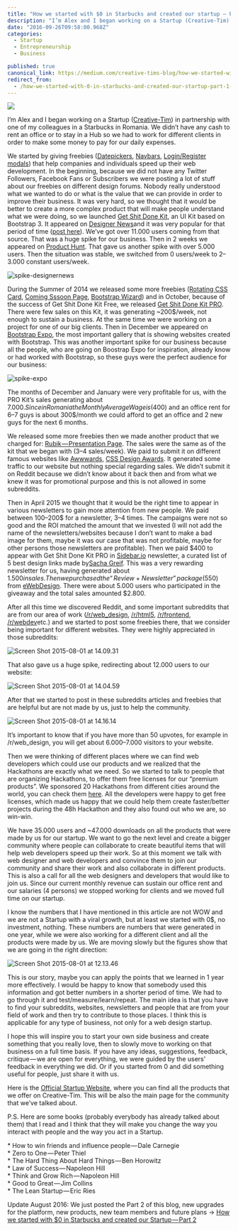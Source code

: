 ```yaml
---
title: "How we started with $0 in Starbucks and created our startup — Part 1"
description: "I’m Alex and I began working on a Startup (Creative-Tim) in partnership with one of my colleagues in a Starbucks in Romania. We didn’t have any cash to rent an office or to stay in a Hub so we had to…"
date: "2016-09-26T09:58:00.968Z"
categories: 
  - Startup
  - Entrepreneurship
  - Business

published: true
canonical_link: https://medium.com/creative-tims-blog/how-we-started-with-0-in-starbucks-and-created-our-startup-part-1-ae482de672de
redirect_from:
  - /how-we-started-with-0-in-starbucks-and-created-our-startup-part-1-ae482de672de
---
```


![](./asset-1.jpeg)

I’m Alex and I began working on a Startup ([Creative-Tim](http://creative-tim.com/)) in partnership with one of my colleagues in a Starbucks in Romania. We didn’t have any cash to rent an office or to stay in a Hub so we had to work for different clients in order to make some money to pay for our daily expenses.

We started by giving freebies ([Datepickers](http://www.creative-tim.com/product/datepicker), [Navbars](http://www.creative-tim.com/product/navbar-with-icons), [Login/Register modals](http://www.creative-tim.com/product/login-and-register-modal)) that help companies and individuals speed up their web development. In the beginning, because we did not have any Twitter Followers, Facebook Fans or Subscribers we were posting a lot of stuff about our freebies on different design forums. Nobody really understood what we wanted to do or what is the value that we can provide in order to improve their business. It was very hard, so we thought that it would be better to create a more complex product that will make people understand what we were doing, so we launched [Get Shit Done Kit](http://www.creative-tim.com/get-shit-done), an UI Kit based on Bootstrap 3. It appeared on [Designer News](https://www.designernews.co)and it was very popular for that period of time ([post here](https://www.designernews.co/stories/24249-get-shit-done-bootstrap3-ui-kit)). We’ve got over 11.000 users coming from that source. That was a huge spike for our business. Then in 2 weeks we appeared on [Product Hunt](http://www.producthunt.com/tech/creative-tim). That gave us another spike with over 5.000 users. Then the situation was stable, we switched from 0 users/week to 2–3.000 constant users/week.

![spike-designernews](./asset-2.png)

During the Summer of 2014 we released some more freebies ([Rotating CSS Card](http://www.creative-tim.com/product/rotating-css-card), [Coming Sssoon Page](http://www.creative-tim.com/product/coming-sssoon-page), [Bootstrap Wizard](http://www.creative-tim.com/product/bootstrap-wizard)) and in October, because of the success of Get Shit Done Kit Free, we released [Get Shit Done Kit PRO](http://gsdk.creative-tim.com). There were few sales on this Kit, it was generating ~200$/week, not enough to sustain a business. At the same time we were working on a project for one of our big clients. Then in December we appeared on [Bootstrap Expo](http://expo.getbootstrap.com/), the most important gallery that is showing websites created with Bootstrap. This was another important spike for our business because all the people, who are going on Boostrap Expo for inspiration, already know or had worked with Bootstrap, so these guys were the perfect audience for our business:

![spike-expo](./asset-3.png)

The months of December and January were very profitable for us, with the PRO Kit’s sales generating about $7.000. Since in Romania the Monthly Average Wage is (400$) and an office rent for 6–7 guys is about 300$/month we could afford to get an office and 2 new guys for the next 6 months.

We released some more freebies then we made another product that we charged for: [Rubik — Presentation Page](http://demos.creative-tim.com/rubik). The sales were the same as of the kit that we began with (3–4 sales/week). We paid to submit it on different famous websites like [Awwwards](http://www.awwwards.com/best-websites/rubik-by-creative-tim), [CSS Design Awards](http://www.cssdesignawards.com/sites/rubik/26463/). It generated some traffic to our website but nothing special regarding sales. We didn’t submit it on Reddit because we didn’t know about it back then and from what we knew it was for promotional purpose and this is not allowed in some subreddits.

Then in April 2015 we thought that it would be the right time to appear in various newsletters to gain more attention from new people. We paid between 100–200$ for a newsletter, 3–4 times. The campaigns were not so good and the ROI matched the amount that we invested (I will not add the name of the newsletters/websites because I don’t want to make a bad image for them, maybe it was our case that was not profitable, maybe for other persons those newsletters are profitable). Then we paid $400 to appear with Get Shit Done Kit PRO in [Sidebar.io](http://www.sidebar.io/sponsor) newsletter, a curated list of 5 best design links made by[Sacha Greif](https://twitter.com/SachaGreif). This was a very rewarding newsletter for us, having generated about $1.500 in sales. Then we purchased the “Review + Newsletter” package($550) from [eWebDesign](http://ewebdesign.com/giveaway-quality-bootstrap-components/). There were about 5.000 users who participated in the giveaway and the total sales amounted $2.800.

After all this time we discovered Reddit, and some important subreddits that are from our area of work ([/r/web\_design](https://www.reddit.com/r/web_design/), [/r/html5](https://www.reddit.com/r/html5/), [/r/frontend](https://www.reddit.com/r/Frontend/), [/r/webdev](https://www.reddit.com/r/webdev/)etc.) and we started to post some freebies there, that we consider being important for different websites. They were highly appreciated in those subreddits:

![Screen Shot 2015-08-01 at 14.09.31](./asset-4.png)

That also gave us a huge spike, redirecting about 12.000 users to our website:

![Screen Shot 2015-08-01 at 14.04.59](./asset-5.png)

After that we started to post in these subreddits articles and freebies that are helpful but are not made by us, just to help the community.

![Screen Shot 2015-08-01 at 14.16.14](./asset-6.png)

It’s important to know that if you have more than 50 upvotes, for example in /r/web\_design, you will get about 6.000–7.000 visitors to your website.

Then we were thinking of different places where we can find web developers which could use our products and we realized that the Hackathons are exactly what we need. So we started to talk to people that are organizing Hackathons, to offer them free licenses for our “premium products”. We sponsored 20 Hackathons from different cities around the world, you can check them [here](http://www.creative-tim.com/sponsorships). All the developers were happy to get free licenses, which made us happy that we could help them create faster/better projects during the 48h Hackathon and they also found out who we are, so win-win.

We have 35.000 users and ~47.000 downloads on all the products that were made by us for our startup. We want to go the next level and create a bigger community where people can collaborate to create beautiful items that will help web developers speed up their work. So at this moment we talk with web designer and web developers and convince them to join our community and share their work and also collaborate in different products. This is also a call for all the web designers and developers that would like to join us. Since our current monthly revenue can sustain our office rent and our salaries (4 persons) we stopped working for clients and we moved full time on our startup.

I know the numbers that I have mentioned in this article are not WOW and we are not a Startup with a viral growth, but at least we started with 0$, no investment, nothing. These numbers are numbers that were generated in one year, while we were also working for a different client and all the products were made by us. We are moving slowly but the figures show that we are going in the right direction:

![Screen Shot 2015-08-01 at 12.13.46](./asset-7.png)

This is our story, maybe you can apply the points that we learned in 1 year more effectively. I would be happy to know that somebody used this information and got better numbers in a shorter period of time. We had to go through it and test/measure/learn/repeat. The main idea is that you have to find your subreddits, websites, newsletters and people that are from your field of work and then try to contribute to those places. I think this is applicable for any type of business, not only for a web design startup.

I hope this will inspire you to start your own side business and create something that you really love, then to slowly move to working on that business on a full time basis. If you have any ideas, suggestions, feedback, critique — we are open for everything, we were guided by the users’ feedback in everything we did. Or if you started from 0 and did something useful for people, just share it with us.

Here is the [Official Startup Website](http://www.creative-tim.com/?ref=blogss), where you can find all the products that we offer on Creative-Tim. This will be also the main page for the community that we’ve talked about.

P.S. Here are some books (probably everybody has already talked about them) that I read and I think that they will make you change the way you interact with people and the way you act in a Startup.

\* How to win friends and influence people — Dale Carnegie  
\* Zero to One — Peter Thiel  
\* The Hard Thing About Hard Things — Ben Horowitz  
\* Law of Success — Napoleon Hill  
\* Think and Grow Rich — Napoleon Hill  
\* Good to Great — Jim Collins  
\* The Lean Startup — Eric Ries

Update August 2016: We just posted the Part 2 of this blog, new upgrades for the platform, new products, new team members and future plans -> [How we started with $0 in Starbucks and created our Startup — Part 2](http://blog.creative-tim.com/web-design/started-0-starbucks-created-startup-part-2/)
